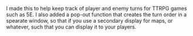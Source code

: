 I made this to help keep track of player and enemy turns for TTRPG games such as 5E. I also added a pop-out function that creates the turn order in a spearate window, so that if you use a secondary display for maps, or whatever, such that you can display it to your players.

